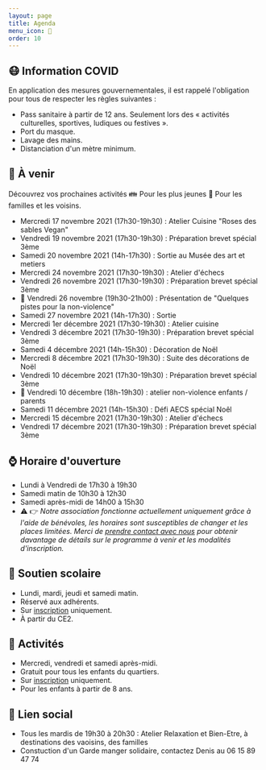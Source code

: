 ```yaml
---
layout: page
title: Agenda
menu_icon: 📅
order: 10
---
```


## 😷 Information COVID

En application des mesures gouvernementales, il est rappelé l'obligation pour tous de respecter les règles suivantes :
* Pass sanitaire à partir de 12 ans. Seulement lors des « activités culturelles, sportives, ludiques ou festives ».
* Port du masque.
* Lavage des mains.
* Distanciation d'un mètre minimum.

## 📝 À venir
Découvrez vos prochaines activités 👪 Pour les plus jeunes         🌱 Pour les familles et les voisins. 

* Mercredi 17 novembre 2021 (17h30-19h30) :	Atelier Cuisine "Roses des sables Vegan"
* Vendredi 19 novembre  2021 (17h30-19h30) :	Préparation brevet spécial 3ème
* Samedi 20 novembre 2021 (14h-17h30) :	Sortie au Musée des art et metiers
* Mercredi 24 novembre 2021 (17h30-19h30) :	Atelier d'échecs
* Vendredi 26 novembre 2021 (17h30-19h30) :	Préparation brevet spécial 3ème
* 🌱 Vendredi 26 novembre (19h30-21h00) : Présentation de "Quelques pistes pour la non-violence"   
* Samedi 27 novembre 2021 (14h-17h30) :	Sortie
* Mercredi 1er décembre 2021 (17h30-19h30) :	Atelier cuisine
* Vendredi 3 décembre 2021 (17h30-19h30) :	Préparation brevet spécial 3ème
* Samedi 4 décembre 2021 (14h-15h30) :	Décoration de Noël
* Mercredi 8 décembre 2021 (17h30-19h30) :	Suite des décorations de Noël
* Vendredi 10 décembre 2021 (17h30-19h30) :	Préparation brevet spécial 3ème
* 🌱 Vendredi 10 décembre (18h-19h30) : atelier non-violence enfants / parents
* Samedi 11 décembre 2021 (14h-15h30) :	Défi AECS spécial Noêl
* Mercredi 15 décembre 2021 (17h30-19h30) :	Atelier d'échecs
* Vendredi 17 décembre 2021 (17h30-19h30) : 	Préparation brevet spécial 3ème

## ⌚ Horaire d'ouverture

* Lundi à Vendredi de 17h30 à 19h30
* Samedi matin de 10h30 à 12h30
* Samedi après-midi de 14h00 à 15h30
* ⚠️ 👉 *Notre association fonctionne actuellement uniquement grâce à l'aide de bénévoles, les horaires sont susceptibles de changer et les places limitées. Merci de [prendre contact avec nous](#footer) pour obtenir davantage de détails sur le programme à venir et les modalités d'inscription.*

## 🎒 Soutien scolaire

* Lundi, mardi, jeudi et samedi matin.
* Réservé aux adhérents.
* Sur [inscription](#footer) uniquement.
* À partir du CE2.

## 🎨 Activités

* Mercredi, vendredi et samedi après-midi.
* Gratuit pour tous les enfants du quartiers.
* Sur [inscription](#footer) uniquement.
* Pour les enfants à partir de 8 ans.

## 🌱 Lien social 

* Tous les mardis de 19h30 à 20h30 : Atelier Relaxation et Bien-Etre, 
à destinations des vaoisins, des familles
* Constuction d'un Garde manger solidaire, contactez Denis au 06 15 89 47 74 
